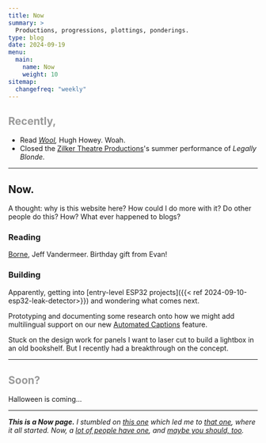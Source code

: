 ```yaml
---
title: Now
summary: >
  Productions, progressions, plottings, ponderings.
type: blog
date: 2024-09-19
menu:
  main:
    name: Now
    weight: 10
sitemap:
  changefreq: "weekly"
---
```


<h2 style="color: #999;">Recently,</h2>

- Read _[Wool](https://bookshop.org/p/books/wool-hugh-howey/15022022),_
  Hugh Howey. Woah.
- Closed the [Zilker Theatre Productions](https://zilker.org)'s summer
  performance of _Legally Blonde._

---

## Now.

A thought: why is this website here? How could I do more with it? Do other people
do this? How? What ever happened to blogs?

### Reading

[Borne](https://bookshop.org/p/books/borne-jeff-vandermeer/15879530?ean=9780374537654), Jeff Vandermeer. Birthday gift from Evan!

### Building

Apparently, getting into [entry-level ESP32 projects]({{< ref 2024-09-10-esp32-leak-detector>}})
and wondering what comes next.

Prototyping and documenting some research onto how we might add multilingual
support on our new [Automated Captions](https://blog.cloudflare.com/stream-automatic-captions-with-ai)
feature.

Stuck on the design work for panels I want to laser cut to build a lightbox in
an old bookshelf. But I recently had a breakthrough on the concept.

---

<h2 style="color: #999;">Soon?</h2>

Halloween is coming...

---

_**This is a Now page.** I stumbled on [this one](https://taylor.town/now) which
led me to [that one](https://sive.rs/now), where it all started. Now,
a [lot of people have one](https://nownownow.com/), and
[maybe you should, too](https://sive.rs/nowff)._
